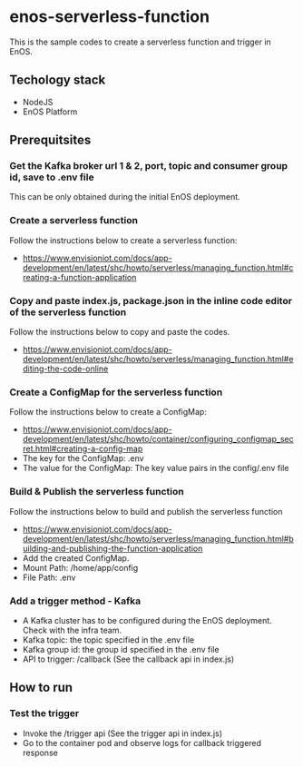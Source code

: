 # enos-serverless-function
This is the sample codes to create a serverless function and trigger in EnOS.

## Techology stack
- NodeJS
- EnOS Platform

## Prerequitsites

### Get the Kafka broker url 1 & 2, port, topic and consumer group id, save to .env file
This can be only obtained during the initial EnOS deployment.

### Create a serverless function
Follow the instructions below to create a serverless function:
- https://www.envisioniot.com/docs/app-development/en/latest/shc/howto/serverless/managing_function.html#creating-a-function-application

### Copy and paste index.js, package.json in the inline code editor of the serverless function
Follow the instructions below to copy and paste the codes.
- https://www.envisioniot.com/docs/app-development/en/latest/shc/howto/serverless/managing_function.html#editing-the-code-online

### Create a ConfigMap for the serverless function
Follow the instructions below to create a ConfigMap:
- https://www.envisioniot.com/docs/app-development/en/latest/shc/howto/container/configuring_configmap_secret.html#creating-a-config-map
- The key for the ConfigMap: .env
- The value for the ConfigMap: The key value pairs in the config/.env file

### Build & Publish the serverless function
Follow the instructions below to build and publish the serverless function
- https://www.envisioniot.com/docs/app-development/en/latest/shc/howto/serverless/managing_function.html#building-and-publishing-the-function-application
- Add the created ConfigMap.
- Mount Path: /home/app/config
- File Path: .env

### Add a trigger method - Kafka
- A Kafka cluster has to be configured during the EnOS deployment. Check with the infra team.
- Kafka topic: the topic specified in the .env file
- Kafka group id: the group id specified in the .env file
- API to trigger: /callback (See the callback api in index.js)

## How to run

### Test the trigger
- Invoke the /trigger api (See the trigger api in index.js)
- Go to the container pod and observe logs for callback triggered response